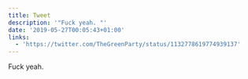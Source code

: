 ```yaml
---
title: Tweet
description: '"Fuck yeah. "'
date: '2019-05-27T00:05:43+01:00'
links:
  - 'https://twitter.com/TheGreenParty/status/1132778619774939137'
---
```

Fuck yeah. 
